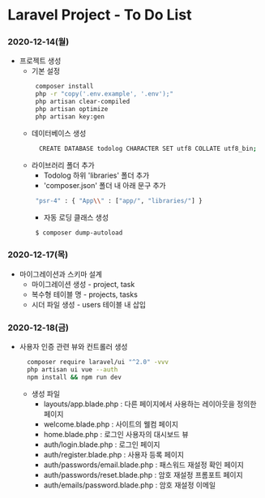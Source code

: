 # Laravel Project - To Do List

### 2020-12-14(월)
- 프로젝트 생성
    - 기본 설정
        ```bash
         composer install
         php -r "copy('.env.example', '.env');"
         php artisan clear-compiled
         php artisan optimize
         php artisan key:gen
        ```
    - 데이터베이스 생성
        ```bash
          CREATE DATABASE todolog CHARACTER SET utf8 COLLATE utf8_bin;
        ```
    - 라이브러리 폴더 추가
        - Todolog 하위 'libraries' 폴더 추가
        - 'composer.json' 폴더 내 아래 문구 추가
        ```bash
         "psr-4" : { "App\\" : ["app/", "libraries/"] }
        ```
        - 자동 로딩 클래스 생성
        ```bash
         $ composer dump-autoload
        ```
### 2020-12-17(목)
- 마이그레이션과 스키마 설계
    - 마이그레이션 생성 - project, task
    - 복수형 테이블 명 - projects, tasks
    - 시더 파일 생성 - users 테이블 내 삽입
   
### 2020-12-18(금)
- 사용자 인증 관련 뷰와 컨트롤러 생성
    ```bash
      composer require laravel/ui "^2.0" -vvv
      php artisan ui vue --auth
      npm install && npm run dev
    ```
    - 생성 파일
        - layouts/app.blade.php : 다른 페이지에서 사용하는 레이아웃을 정의한 페이지
        - welcome.blade.php : 사이트의 웰컴 페이지
        - home.blade.php : 로그인 사용자의 대시보드 뷰
        - auth/login.blade.php : 로그인 페이지
        - auth/register.blade.php : 사용자 등록 페이지
        - auth/passwords/email.blade.php : 패스워드 재설정 확인 페이지
        - auth/passwords/reset.blade.php : 암호 재설정 프롬포트 페이지
        - auth/emails/password.blade.php : 암호 재설정 이메일
